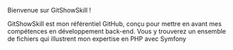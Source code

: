 Bienvenue sur GitShowSkill !

GitShowSkill est mon référentiel GitHub, conçu pour mettre en avant mes compétences en développement back-end. Vous y trouverez un ensemble de fichiers qui illustrent mon expertise en PHP avec Symfony